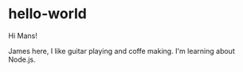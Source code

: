 # hello-world

Hi Mans!

James here, I like guitar playing and coffe making.
I'm learning about Node.js.
